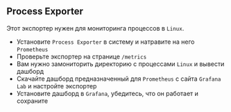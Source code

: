 ## Process Exporter
Этот экспортер нужен для мониторинга процессов в `Linux`. 
 - Установите `Process Exporter` в систему и натравите на него `Prometheus`
 - Проверьте экспортер на странице `/metrics`
 - Вам нужно замониторить директорию с процессами `Linux` и вывести дашборд
 - Скачайте дашборд предназначенный для `Prometheus` с сайта `Grafana Lab` и настройте экcпортер
 - Установите дашборд в `Grafana`, убедитесь, что он работает и сохраните
